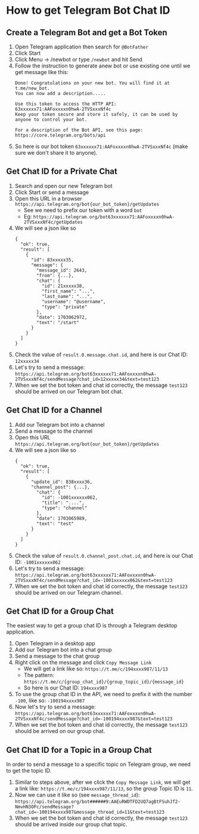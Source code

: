 # How to get Telegram Bot Chat ID

## Create a Telegram Bot and get a Bot Token

1. Open Telegram application then search for `@BotFather`
1. Click Start
1. Click Menu -> /newbot or type `/newbot` and hit Send
1. Follow the instruction to generate anew bot or use existing one until we get message like this:
    ```
    Done! Congratulations on your new bot. You will find it at t.me/new_bot.
    You can now add a description.....

    Use this token to access the HTTP API:
    63xxxxxx71:AAFoxxxxn0hwA-2TVSxxxNf4c
    Keep your token secure and store it safely, it can be used by anyone to control your bot.

    For a description of the Bot API, see this page: https://core.telegram.org/bots/api
    ```
1. So here is our bot token `63xxxxxx71:AAFoxxxxn0hwA-2TVSxxxNf4c` (make sure we don't share it to anyone).

## Get Chat ID for a Private Chat

1. Search and open our new Telegram bot
1. Click Start or send a message
1. Open this URL in a browser `https://api.telegram.org/bot{our_bot_token}/getUpdates`   
    - See we need to prefix our token with a word `bot`
    - Eg: `https://api.telegram.org/bot63xxxxxx71:AAFoxxxxn0hwA-2TVSxxxNf4c/getUpdates`
1. We will see a json like so
    ```
    {
      "ok": true,
      "result": [
        {
          "id": 83xxxxx35,
          "message": {
            "message_id": 2643,
            "from": {...},
            "chat": {
              "id": 21xxxxx38,
              "first_name": "...",
              "last_name": "...",
              "username": "@username",
              "type": "private"
            },
            "date": 1703062972,
            "text": "/start"
          }
        }
      ]
    }
    ```
1. Check the value of `result.0.message.chat.id`, and here is our Chat ID: `12xxxxx34`
3. Let's try to send a message: `https://api.telegram.org/bot63xxxxxx71:AAFoxxxxn0hwA-2TVSxxxNf4c/sendMessage?chat_id=12xxxxx34&text=test123`
4. When we set the bot token and chat id correctly, the message `test123` should be arrived on our Telegram bot chat.

## Get Chat ID for a Channel

1. Add our Telegram bot into a channel
1. Send a message to the channel
1. Open this URL `https://api.telegram.org/bot{our_bot_token}/getUpdates`
1. We will see a json like so
    ```
    {
      "ok": true,
      "result": [
        {
          "update_id": 838xxxx36,
          "channel_post": {...},
            "chat": {
              "id": -1001xxxxxx062,
              "title": "....",
              "type": "channel"
            },
            "date": 1703065989,
            "text": "test"
          }
        }
      ]
    }
    ```
1. Check the value of `result.0.channel_post.chat.id`, and here is our Chat ID: `-1001xxxxxx062`
1. Let's try to send a message: `https://api.telegram.org/bot63xxxxxx71:AAFoxxxxn0hwA-2TVSxxxNf4c/sendMessage?chat_id=-1001xxxxxx062&text=test123`
1. When we set the bot token and chat id correctly, the message `test123` should be arrived on our Telegram channel.

## Get Chat ID for a Group Chat

The easiest way to get a group chat ID is through a Telegram desktop application.

1. Open Telegram in a desktop app
1. Add our Telegram bot into a chat group
1. Send a message to the chat group
1. Right click on the message and click `Copy Message Link`
    - We will get a link like so: `https://t.me/c/194xxxx987/11/13`
    - The pattern: `https://t.me/c/{group_chat_id}/{group_topic_id}/{message_id}`
    - So here is our Chat ID: `194xxxx987`
1. To use the group chat ID in the API, we need to prefix it with the number `-100`, like so: `-100194xxxx987`
1. Now let's try to send a message: `https://api.telegram.org/bot63xxxxxx71:AAFoxxxxn0hwA-2TVSxxxNf4c/sendMessage?chat_id=-100194xxxx987&text=test123`
1. When we set the bot token and chat id correctly, the message `test123` should be arrived on our group chat.

## Get Chat ID for a Topic in a Group Chat

In order to send a message to a specific topic on Telegram group, we need to get the topic ID.

1. Similar to steps above, after we click the `Copy Message Link`, we will get a link like: `https://t.me/c/194xxxx987/11/13`, so the group Topic ID is `11`.
1. Now we can use it like so (see `message_thread_id`): `https://api.telegram.org/bot######9:AAEuRWDTFD2UQ7agBtFSuhJf2-NmvHN3OPc/sendMessage?chat_id=-100194xxxx987&message_thread_id=11&text=test123`
1. When we set the bot token and chat id correctly, the message `test123` should be arrived inside our group chat topic.